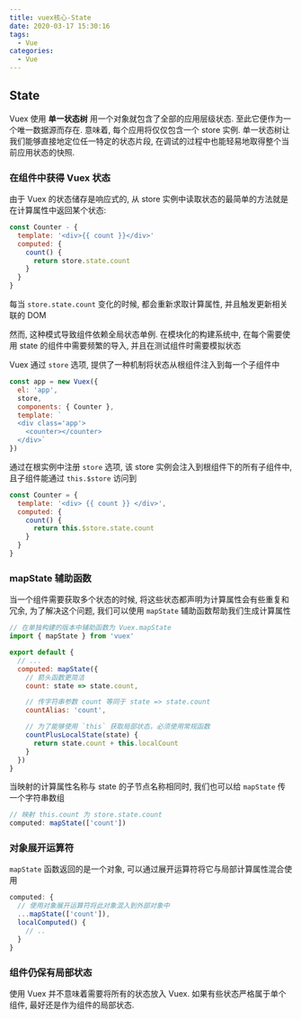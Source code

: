 ```yaml
---
title: vuex核心-State
date: 2020-03-17 15:30:16
tags:
  - Vue
categories:
  - Vue
---
```


## State

Vuex 使用 **单一状态树** 用一个对象就包含了全部的应用层级状态. 至此它便作为一个唯一数据源而存在. 意味着, 每个应用将仅仅包含一个 store 实例. 单一状态树让我们能够直接地定位任一特定的状态片段, 在调试的过程中也能轻易地取得整个当前应用状态的快照.

### 在组件中获得 Vuex 状态

由于 Vuex 的状态储存是响应式的, 从 store 实例中读取状态的最简单的方法就是在计算属性中返回某个状态:

```js
const Counter - {
  template: '<div>{{ count }}</div>'
  computed: {
    count() {
      return store.state.count
    }
  }
}
```

每当 `store.state.count` 变化的时候, 都会重新求取计算属性, 并且触发更新相关联的 DOM

然而, 这种模式导致组件依赖全局状态单例. 在模块化的构建系统中, 在每个需要使用 state 的组件中需要频繁的导入, 并且在测试组件时需要模拟状态

Vuex 通过 `store` 选项, 提供了一种机制将状态从根组件注入到每一个子组件中

```js
const app = new Vuex({
  el: 'app',
  store,
  components: { Counter },
  template: `
  <div class='app'>
    <counter></counter>
  </div>`
})
```

通过在根实例中注册 `store` 选项, 该 store 实例会注入到根组件下的所有子组件中, 且子组件能通过 `this.$store` 访问到

```js
const Counter = {
  template: '<div> {{ count }} </div>',
  computed: {
    count() {
      return this.$store.state.count
    }
  }
}
```

### mapState 辅助函数

当一个组件需要获取多个状态的时候, 将这些状态都声明为计算属性会有些重复和冗余, 为了解决这个问题, 我们可以使用 `mapState` 辅助函数帮助我们生成计算属性

```js
// 在单独构建的版本中辅助函数为 Vuex.mapState
import { mapState } from 'vuex'

export default {
  // ...
  computed: mapState({
    // 箭头函数更简洁
    count: state => state.count,

    // 传字符串参数 count 等同于 state => state.count
    countAlias: 'count',

    // 为了能够使用 `this` 获取局部状态，必须使用常规函数
    countPlusLocalState(state) {
      return state.count + this.localCount
    }
  })
}
```

当映射的计算属性名称与 state 的子节点名称相同时, 我们也可以给 `mapState` 传一个字符串数组

```js
// 映射 this.count 为 store.state.count
computed: mapState(['count'])
```

### 对象展开运算符

`mapState` 函数返回的是一个对象, 可以通过展开运算符将它与局部计算属性混合使用

```js
computed: {
  // 使用对象展开运算符将此对象混入到外部对象中
  ...mapState(['count']),
  localComputed() {
    // ..
  }
}
```

### 组件仍保有局部状态

使用 Vuex 并不意味着需要将所有的状态放入 Vuex. 如果有些状态严格属于单个组件, 最好还是作为组件的局部状态.
